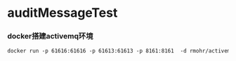 # auditMessageTest

### docker搭建activemq环境
```xml
docker run -p 61616:61616 -p 61613:61613 -p 8161:8161  -d rmohr/activemq
```